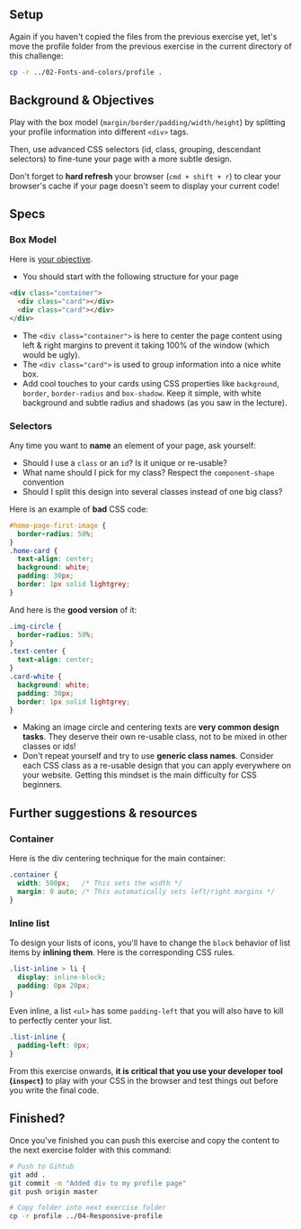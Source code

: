 ## Setup

Again if you haven't copied the files from the previous exercise yet, let's move the profile folder from the previous exercise in the current directory of this challenge:

```bash
cp -r ../02-Fonts-and-colors/profile .
```

## Background & Objectives

Play with the box model (`margin/border/padding/width/height`) by splitting your profile information into different `<div>` tags.

Then, use advanced CSS selectors (id, class, grouping, descendant selectors) to fine-tune your page with a more subtle design.

Don't forget to **hard refresh** your browser (`cmd + shift + r`) to clear your browser's cache if your page doesn't seem to display your current code!

## Specs

### Box Model

Here is [your objective](http://lewagon.github.io/html-css-challenges/03-box-model-and-selectors/).

- You should start with the following structure for your page

```html
<div class="container">
  <div class="card"></div>
  <div class="card"></div>
</div>
```

- The `<div class="container">` is here to center the page content using left & right margins to prevent it taking 100% of the window (which would be ugly).
- The `<div class="card">` is used to group information into a nice white box.
- Add cool touches to your cards using CSS properties like `background`, `border`, `border-radius` and `box-shadow`. Keep it simple, with white background and subtle radius and shadows (as you saw in the lecture).

### Selectors

Any time you want to **name** an element of your page, ask yourself:

- Should I use a `class` or an `id`? Is it unique or re-usable?
- What name should I pick for my class? Respect the `component-shape` convention
- Should I split this design into several classes instead of one big class?

Here is an example of **bad** CSS code:

```css
#home-page-first-image {
  border-radius: 50%;
}
.home-card {
  text-align: center;
  background: white;
  padding: 30px;
  border: 1px solid lightgrey;
}
```

And here is the **good version** of it:

```css
.img-circle {
  border-radius: 50%;
}
.text-center {
  text-align: center;
}
.card-white {
  background: white;
  padding: 30px;
  border: 1px solid lightgrey;
}
```

- Making an image circle and centering texts are **very common design tasks**. They deserve their own re-usable class, not to be mixed in other classes or ids!
- Don't repeat yourself and try to use **generic class names**. Consider each CSS class as a re-usable design that you can apply everywhere on your website. Getting this mindset is the main difficulty for CSS beginners.


## Further suggestions & resources

### Container

Here is the div centering technique for the main container:

```css
.container {
  width: 500px;   /* This sets the width */
  margin: 0 auto; /* This automatically sets left/right margins */
}
```

### Inline list

To design your lists of icons, you'll have to change the `block` behavior of list items by **inlining them**. Here is the corresponding CSS rules.

```css
.list-inline > li {
  display: inline-block;
  padding: 0px 20px;
}
```

Even inline, a list `<ul>` has some `padding-left` that you will also have to kill to perfectly center your list.

```css
.list-inline {
  padding-left: 0px;
}
```

From this exercise onwards, **it is critical that you use your developer tool (`inspect`)** to play with your CSS in the browser and test things out before you write the final code.

## Finished?

Once you've finished you can push this exercise and copy the content to the next exercise folder with this command:

```bash
# Push to Gihtub
git add .
git commit -m "Added div to my profile page"
git push origin master

# Copy folder into next exercise folder
cp -r profile ../04-Responsive-profile
```

